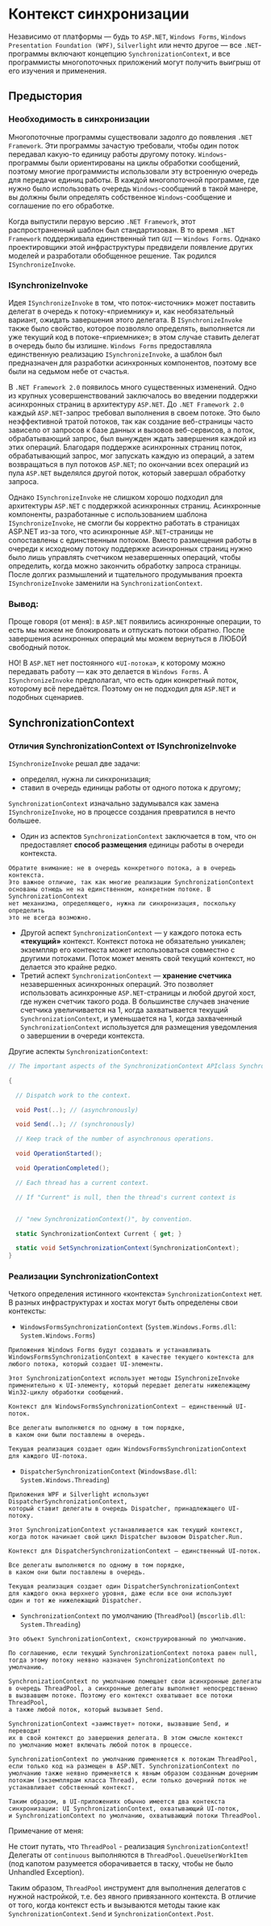 # Контекст синхронизации

Независимо от платформы — будь то `ASP.NET`, `Windows Forms`,
`Windows Presentation Foundation (WPF)`, `Silverlight` или нечто другое
— все `.NET`-программы включают концепцию `SynchronizationContext`,
и все программисты многопоточных приложений могут получить выигрыш
от его изучения и применения.

## Предыстория

### Необходимость  в синхронизации

Многопоточные программы существовали задолго до появления 
`.NET Framework`. Эти программы зачастую требовали, чтобы один поток
передавал какую-то единицу работы другому потоку. `Windows`-программы
были ориентированы на циклы обработки сообщений, поэтому многие
программисты использовали эту встроенную очередь для передачи единиц
работы. В каждой многопоточной программе, где нужно было использовать
очередь `Windows`-сообщений в такой манере, вы должны были определять
собственное `Windows`-сообщение и соглашение по его обработке.

Когда выпустили первую версию `.NET Framework`, этот распространенный
шаблон был стандартизован. В то время `.NET Framework` поддерживала
единственный тип `GUI` — `Windows Forms`. Однако проектировщики
этой инфраструктуры предвидели появление других моделей и разработали
обобщенное решение. Так родился `ISynchronizeInvoke`.

### ISynchronizeInvoke

Идея `ISynchronizeInvoke` в том, что поток-«источник» может поставить
делегат в очередь к потоку-«приемнику» и, как необязательный вариант,
ожидать завершения этого делегата. В `ISynchronizeInvoke` также было
свойство, которое позволяло определять, выполняется ли уже текущий код
в потоке-«приемнике»; в этом случае ставить делегат в очередь было бы
излишне. `Windows Forms` предоставляла единственную реализацию
`ISynchronizeInvoke`, а шаблон был предназначен для разработки
асинхронных компонентов, поэтому все были на седьмом небе от счастья.

В `.NET Framework 2.0` появилось много существенных изменений. Одно
из крупных усовершенствований заключалось во введении поддержки
асинхронных страниц в архитектуру `ASP.NET`. До `.NET Framework 2.0`
каждый `ASP.NET`-запрос требовал выполнения в своем потоке. Это было
неэффективной тратой потоков, так как создание веб-страницы часто
зависело от запросов к базе данных и вызовов веб-сервисов, а поток,
обрабатывающий запрос, был вынужден ждать завершения каждой из этих
операций. Благодаря поддержке асинхронных страниц поток, обрабатывающий
запрос, мог запускать каждую из операций, а затем возвращаться в пул
потоков `ASP.NET`; по окончании всех операций из пула `ASP.NET`
выделялся другой поток, который завершал обработку запроса.

Однако `ISynchronizeInvoke` не слишком хорошо подходил для архитектуры
`ASP.NET` с поддержкой асинхронных страниц. Асинхронные компоненты,
разработанные с использованием шаблона `ISynchronizeInvoke`, не смогли
бы корректно работать в страницах ASP.NET из-за того, что асинхронные
`ASP.NET`-страницы не сопоставлены с единственным потоком. Вместо
размещения работы в очереди к исходному потоку поддержке асинхронных
страниц нужно было лишь управлять счетчиком незавершенных операций,
чтобы определить, когда можно закончить обработку запроса страницы.
После долгих размышлений и тщательного продумывания проекта
`ISynchronizeInvoke` заменили на `SynchronizationContext`.

### Вывод:

Проще говоря (от меня):
в `ASP.NET` появились асинхронные операции, то есть мы можем не
блокировать и отпускать потоки обратно. После завершения асинхронных
операций мы можем вернуться в ЛЮБОЙ свободный поток.

НО! В `ASP.NET` нет постоянного «`UI-потока`», к которому можно
передавать работу — как это делается в `Windows Forms`. А
`ISynchronizeInvoke` предполагал, что есть один конкретный поток,
которому всё передаётся. Поэтому он не подходил для `ASP.NET` и подобных
сценариев.

## SynchronizationContext

### Отличия SynchronizationContext от ISynchronizeInvoke

`ISynchronizeInvoke` решал две задачи:
- определял, нужна ли синхронизация;
- ставил в очередь единицы работы от одного потока к другому;

`SynchronizationContext` изначально задумывался как замена
`ISynchronizeInvoke`, но в процессе создания превратился в нечто большее.

- Один из аспектов `SynchronizationContext` заключается в том, что он
предоставляет **способ размещения** единицы работы в очереди контекста.
```
Обратите внимание: не в очередь конкретного потока, а в очередь контекста.
Это важное отличие, так как многие реализации SynchronizationContext
основаны отнюдь не на единственном, конкретном потоке. В SynchronizationContext
нет механизма, определяющего, нужна ли синхронизация, поскольку определить
это не всегда возможно.
```
- Другой аспект `SynchronizationContext` — у каждого потока есть 
**«текущий»** контекст. Контекст потока не обязательно уникален;
экземпляр его контекста может использоваться совместно с другими потоками.
Поток может менять свой текущий контекст, но делается это крайне редко.
- Третий аспект `SynchronizationContext` — **хранение счетчика**
незавершенных асинхронных операций. Это позволяет использовать
асинхронные `ASP.NET`-страницы и любой другой хост, где нужен счетчик
такого рода. В большинстве случаев значение счетчика увеличивается на 1,
когда захватывается текущий `SynchronizationContext`, и уменьшается на 1,
когда захваченный `SynchronizationContext` используется для размещения
уведомления о завершении в очереди контекста.

Другие аспекты `SynchronizationContext`:

```csharp
// The important aspects of the SynchronizationContext APIclass SynchronizationContext

{

  // Dispatch work to the context.

  void Post(..); // (asynchronously)

  void Send(..); // (synchronously)

  // Keep track of the number of asynchronous operations.

  void OperationStarted();

  void OperationCompleted();

  // Each thread has a current context.

  // If "Current" is null, then the thread's current context is


  // "new SynchronizationContext()", by convention.

  static SynchronizationContext Current { get; }

  static void SetSynchronizationContext(SynchronizationContext);
}
```

### Реализации SynchronizationContext

Четкого определения истинного «контекста» `SynchronizationContext` нет.
В разных инфраструктурах и хостах могут быть определены свои контексты:

- `WindowsFormsSynchronizationContext` (`System.Windows.Forms.dll`: `System.Windows.Forms`)
```
Приложения Windows Forms будут создавать и устанавливать
WindowsFormsSynchronizationContext в качестве текущего контекста для
любого потока, который создает UI-элементы. 

Этот SynchronizationContext использует методы ISynchronizeInvoke
применительно к UI-элементу, который передает делегаты нижележащему
Win32-циклу обработки сообщений.

Контекст для WindowsFormsSynchronizationContext — единственный UI-поток.

Все делегаты выполняются по одному в том порядке, 
в каком они были поставлены в очередь.

Текущая реализация создает один WindowsFormsSynchronizationContext 
для каждого UI-потока.
```

- `DispatcherSynchronizationContext` (`WindowsBase.dll`: `System.Windows.Threading`)
```
Приложения WPF и Silverlight используют DispatcherSynchronizationContext,
который ставит делегаты в очередь Dispatcher, принадлежащего UI-потоку.

Этот SynchronizationContext устанавливается как текущий контекст,
когда поток начинает свой цикл Dispatcher вызовом Dispatcher.Run. 

Контекст для DispatcherSynchronizationContext — единственный UI-поток.
 
Все делегаты выполняются по одному в том порядке, 
в каком они были поставлены в очередь.

Текущая реализация создает один DispatcherSynchronizationContext
для каждого окна верхнего уровня, даже если все они используют
один и тот же нижележащий Dispatcher.
```

- `SynchronizationContext` по умолчанию (`ThreadPool`) (`mscorlib.dll`: `System.Threading`)

```
Это объект SynchronizationContext, сконструированный по умолчанию.

По соглашению, если текущий SynchronizationContext потока равен null, 
тогда этому потоку неявно назначен SynchronizationContext по умолчанию.

SynchronizationContext по умолчанию помещает свои асинхронные делегаты
в очередь ThreadPool, а синхронные делегаты выполняет непосредственно
в вызвавшем потоке. Поэтому его контекст охватывает все потоки ThreadPool,
а также любой поток, который вызывает Send.

SynchronizationContext «заимствует» потоки, вызвавшие Send, и переводит
их в свой контекст до завершения делегата. В этом смысле контекст
по умолчанию может включать любой поток в процессе.
 
SynchronizationContext по умолчанию применяется к потокам ThreadPool,
если только код на размещен в ASP.NET. SynchronizationContext по
умолчанию также неявно применяется к явным образом созданным дочерним
потокам (экземплярам класса Thread), если только дочерний поток не
устанавливает собственный контекст.

Таким образом, в UI-приложениях обычно имеется два контекста
синхронизации: UI SynchronizationContext, охватывающий UI-поток,
и SynchronizationContext по умолчанию, охватывающий потоки ThreadPool.
```

Примечание от меня:

Не стоит путать, что `ThreadPool` - реализация `SynchronizationContext`!
Делегаты от `continuous` выполняются в `ThreadPool.QueueUserWorkItem`
(под капотом разумеется оборачивается в таску, чтобы не было Unhandled
Exception).

Таким образом, `ThreadPool` инструмент для выполнения делегатов с 
нужной настройкой, т.е. без явного привязанного контекста. В отличие
от того, когда контекст есть и вызываются методы такие как
`SynchronizationContext.Send` и `SynchronizationContext.Post`.

